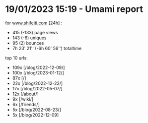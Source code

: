 # 19/01/2023 15:19 - Umami report
for www.shifeiti.com [24h] :

 - 415 (-133) page views
 - 143 (-6) uniques
 - 95 (2) bounces
 - 7h 23' 21'' (-6h 60' 56'') totaltime


top 10 urls:
 - 109x [/blog/2022-12-09/]
 - 100x [/blog/2023-01-12/]
 - 87x [/]
 - 22x [/blog/2022-12-22/]
 - 17x [/blog/2022-05-07/]
 - 12x [/about/]
 - 9x [/wiki/]
 - 6x [/friends/]
 - 5x [/blog/2022-08-23/]
 - 5x [/blog/2022-12-09]


